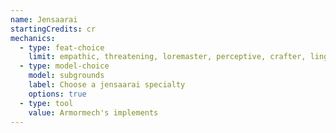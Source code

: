 ```yaml
---
name: Jensaarai
startingCredits: cr
mechanics:
  - type: feat-choice
    limit: empathic, threatening, loremaster, perceptive, crafter, linguist, alert, observant
  - type: model-choice
    model: subgrounds
    label: Choose a jensaarai specialty
    options: true
  - type: tool
    value: Armormech's implements
---
```


